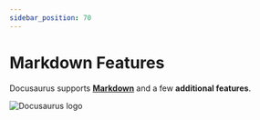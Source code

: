 ```yaml
---
sidebar_position: 70
---
```


# Markdown Features


Docusaurus supports **[Markdown](https://daringfireball.net/projects/markdown/syntax)** and a few **additional features**.

![Docusaurus logo](/img/docusaurus.png)
